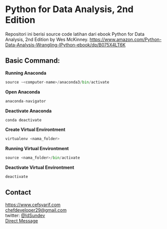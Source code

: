 # Python for Data Analysis, 2nd Edition

Repositori ini berisi source code latihan dari ebook Python for Data Analysis, 2nd Edition by Wes McKinney.
https://www.amazon.com/Python-Data-Analysis-Wrangling-IPython-ebook/dp/B075X4LT6K

## Basic Command:

**Running Anaconda**
```python
source ~<computer-name>/anaconda3/bin/activate
```
**Open Anaconda**
```python
anaconda-navigator
```
**Deactivate Anaconda**
```python
conda deactivate
```
**Create Virtual Environtment**
```python
virtualenv <nama_folder>
```
**Running Virtual Environtment**
```python
source <nama_folder>/bin/activate
```
**Deactivate Virtual Environtment**
```python
deactivate
```

## Contact
https://www.cefsyarif.com <br/>
chefdeveloper29@gmail.com <br/>
twitter: [@IdSundev](https://twitter.com/IdSundev) <br/>
[Direct Message](https://wa.me/+6287730217935)
